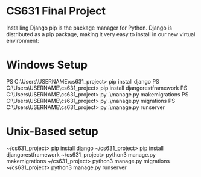 # CS631 Final Project

Installing Django
pip is the package manager for Python. Django is distributed as a pip package, making it very easy to install in our new virtual environment:

# Windows Setup
PS C:\Users\USERNAME\cs631_project> pip install django
PS C:\Users\USERNAME\cs631_project> pip install djangorestframework
PS C:\Users\USERNAME\cs631_project> py .\manage.py makemigrations
PS C:\Users\USERNAME\cs631_project> py .\manage.py migrations
PS C:\Users\USERNAME\cs631_project> py .\manage.py runserver

# Unix-Based setup
~/cs631_project> pip install django
~/cs631_project> pip install djangorestframework
~/cs631_project> python3 manage.py makemigrations
~/cs631_project> python3 manage.py migrations
~/cs631_project> python3 manage.py runserver
